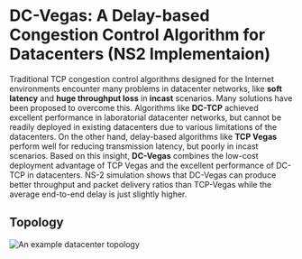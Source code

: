 # DC-Vegas: A Delay-based Congestion Control Algorithm for Datacenters (NS2 Implementaion)

Traditional TCP congestion control algorithms designed for the Internet environments encounter many problems in datacenter networks, like **soft latency** and **huge throughput loss**
in **incast** scenarios. Many solutions have been proposed to overcome this. Algorithms like **DC-TCP**  achieved excellent performance in laboratorial datacenter networks, but cannot
be readily deployed in existing datacenters due to various limitations of the datacenters. On the other hand, delay-based algorithms like **TCP Vegas** perform well
for reducing transmission latency, but poorly in incast scenarios. Based on this insight, **DC-Vegas** combines the low-cost deployment advantage of TCP Vegas and the excellent performance of
DC-TCP in datacenters. NS-2 simulation shows that DC-Vegas can produce better
throughput and packet delivery ratios than TCP-Vegas while the
average end-to-end delay is just slightly higher.

## Topology

![An example datacenter topology](https://drive.google.com/file/d/15ZPwDyq1yUmND_0q1KjNpSjRIdf2Tzv3/view?usp=drive_link "Datacenter Topology")
